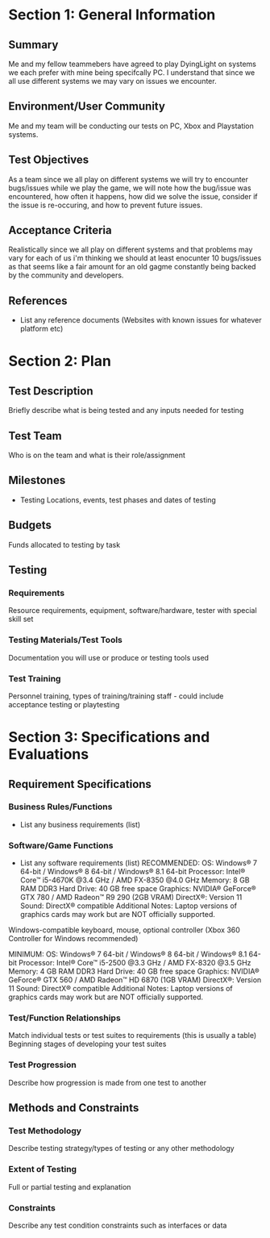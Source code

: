 # Section 1: General Information

## Summary

Me and my fellow teammebers have agreed to play DyingLight on systems we each prefer with mine being specifcally PC. I understand that since we all use different systems we may vary on issues we encounter. 

## Environment/User Community

Me and my team will be conducting our tests on PC, Xbox and Playstation systems.

## Test Objectives

As a team since we all play on different systems we will try to encounter bugs/issues while we play the game, we will note how the bug/issue was encountered, how often it happens, how did we solve the issue, consider if the issue is re-occuring, and how to prevent future issues. 

## Acceptance Criteria

Realistically since we all play on different systems and that problems may vary for each of us i'm thinking we should at least enocunter 10 bugs/issues as that seems like a fair amount for an old gagme constantly being backed by the community and developers. 

## References

* List any reference documents
(Websites with known issues for whatever platform etc)

# Section 2: Plan
## Test Description

Briefly describe what is being tested and any inputs needed for testing

## Test Team

Who is on the team and what is their role/assignment

## Milestones

* Testing Locations, events, test phases and dates of testing

## Budgets

Funds allocated to testing by task

## Testing
### Requirements

Resource requirements, equipment, software/hardware, tester with special skill set

### Testing Materials/Test Tools

Documentation you will use or produce or testing tools used

### Test Training

Personnel training, types of training/training staff - could include acceptance testing or
playtesting

# Section 3: Specifications and Evaluations

## Requirement Specifications

### Business Rules/Functions

* List any business requirements (list)

### Software/Game Functions

* List any software requirements (list)
RECOMMENDED:
OS: Windows® 7 64-bit / Windows® 8 64-bit / Windows® 8.1 64-bit
Processor: Intel® Core™ i5-4670K @3.4 GHz / AMD FX-8350 @4.0 GHz
Memory: 8 GB RAM DDR3
Hard Drive: 40 GB free space
Graphics: NVIDIA® GeForce® GTX 780 / AMD Radeon™ R9 290 (2GB VRAM)
DirectX®: Version 11
Sound: DirectX® compatible
Additional Notes: Laptop versions of graphics cards may work but are NOT officially supported.

Windows-compatible keyboard, mouse, optional controller (Xbox 360 Controller for Windows recommended)

MINIMUM:
OS: Windows® 7 64-bit / Windows® 8 64-bit / Windows® 8.1 64-bit
Processor: Intel® Core™ i5-2500 @3.3 GHz / AMD FX-8320 @3.5 GHz
Memory: 4 GB RAM DDR3
Hard Drive: 40 GB free space
Graphics: NVIDIA® GeForce® GTX 560 / AMD Radeon™ HD 6870 (1GB VRAM)
DirectX®: Version 11
Sound: DirectX® compatible
Additional Notes: Laptop versions of graphics cards may work but are NOT officially supported.




### Test/Function Relationships

Match individual tests or test suites to requirements (this is usually a table)
Beginning stages of developing your test suites

### Test Progression
Describe how progression is made from one test to another

## Methods and Constraints

### Test Methodology

Describe testing strategy/types of testing or any other methodology

### Extent of Testing

Full or partial testing and explanation

### Constraints

Describe any test condition constraints such as interfaces or data
